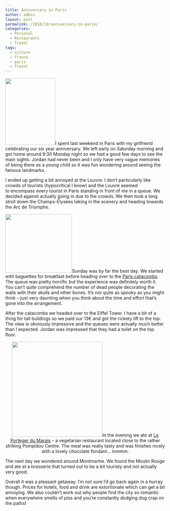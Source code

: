 ```yaml
---
title: Anniversary in Paris
author: admin
layout: post
permalink: /2010/10/anniversary-in-paris/
categories:
  - Personal
  - Restaurants
  - Travel
tags:
  - culture
  - france
  - paris
  - Travel
---
```

[<img class="alignleft  wp-image-259" title="Notre Dame" src="http://www.louishoughton.com/wp-content/uploads/2010/10/DSC02271-224x300.jpg" alt="" width="157" height="211" />][1]I spent last weekend in Paris with my girlfriend celebrating our six year anniversary. We left early on Saturday morning and got home around 9:30 Monday night so we had a good few days to see the main sights. Jordan had never been and I only have very vague memories of being there as a young child so it was fun wondering around seeing the famous landmarks.

I ended up getting a bit annoyed at the Louvre. I don&#8217;t particularly like crowds of tourists (hypocritical I know) and the Louvre seemed to encompass every tourist in Paris standing in front of me in a queue. We decided against actually going in due to the crowds. We then took a long stroll down the Champs-Élysées taking in the scenery and heading towards the Arc de Triomphe.

[<img class=" wp-image-260 alignright" title="skull" src="http://www.louishoughton.com/wp-content/uploads/2010/10/DSC02282-300x264.jpg" alt="" width="210" height="185" />][2]Sunday was by far the best day. We started with baguettes for breakfast before heading over to the <a href="http://en.wikipedia.org/wiki/Catacombs_of_Paris" target="_blank">Paris catacombs</a>. The queue was pretty horrific but the experience was definitely worth it. You can&#8217;t quite comprehend the number of dead people decorating the walls with their skulls and other bones. It&#8217;s not quite as spooky as you might think &#8211; just very daunting when you think about the time and effort that&#8217;s gone into the arrangement.

After the catacombs we headed over to the Eiffel Tower. I have a bit of a thing for tall buildings so we paid our 13€ and got the rickety lift to the top. The view is obviously impressive and the queues were actually much better than I expected. Jordan was impressed that they had a toilet on the top floor.

<p style="text-align: center;">
  <a href="http://www.louishoughton.com/wp-content/uploads/2010/10/DSC02291.jpg"><img class="alignleft size-medium wp-image-261" title="view from tower" src="http://www.louishoughton.com/wp-content/uploads/2010/10/DSC02291-285x300.jpg" alt="" width="285" height="300" /></a>In the evening we ate at <a href="http://www.lepotagerdumarais.com/" target="_blank">Le Porteger du Marais</a> &#8211; a vegetarian restaurant located close to the rather striking Pompidou Centre. The meal was really tasty and was finishes nicely with a lovely chocolate fondant&#8230; mmmm.
</p>

The next day we wondered around Montmartre. We found the Moulin Rouge and ate at a brasserie that turned out to be a bit touristy and not actually very good.

Overall it was a pleasant getaway. I&#8217;m not sure I&#8217;d go back again in a hurray though. Prices for hotels, food and drink are extortionate which can get a bit annoying. We also couldn&#8217;t work out why people find the city so romantic when everywhere smells of piss and you&#8217;re constantly dodging dog crap on the paths!

 [1]: http://www.louishoughton.com/wp-content/uploads/2010/10/DSC02271.jpg
 [2]: http://www.louishoughton.com/wp-content/uploads/2010/10/DSC02282.jpg